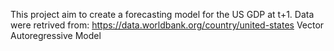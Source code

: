 This project aim to create a forecasting model for the US GDP at t+1.
Data were retrived from: https://data.worldbank.org/country/united-states
Vector Autoregressive Model
